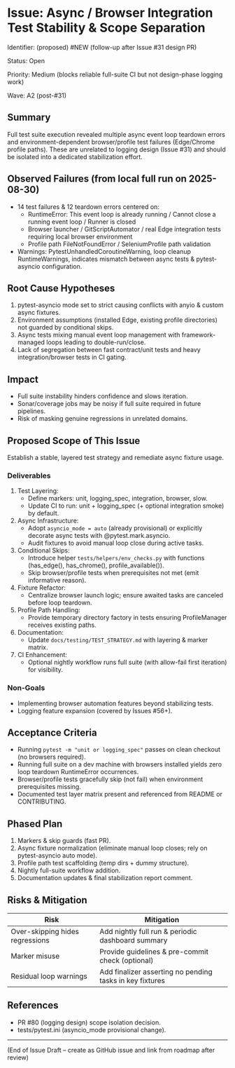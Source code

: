 # Issue: Async / Browser Integration Test Stability & Scope Separation

Identifier: (proposed) #NEW (follow-up after Issue #31 design PR)

Status: Open

Priority: Medium (blocks reliable full-suite CI but not design-phase logging work)

Wave: A2 (post-#31)

## Summary

Full test suite execution revealed multiple async event loop teardown errors and environment-dependent browser/profile test failures (Edge/Chrome profile paths). These are unrelated to logging design (Issue #31) and should be isolated into a dedicated stabilization effort.

## Observed Failures (from local full run on 2025-08-30)

- 14 test failures & 12 teardown errors centered on:
  - RuntimeError: This event loop is already running / Cannot close a running event loop / Runner is closed
  - Browser launcher / GitScriptAutomator / real Edge integration tests requiring local browser environment
  - Profile path FileNotFoundError / SeleniumProfile path validation
- Warnings: PytestUnhandledCoroutineWarning, loop cleanup RuntimeWarnings, indicates mismatch between async tests & pytest-asyncio configuration.

## Root Cause Hypotheses

1. pytest-asyncio mode set to strict causing conflicts with anyio & custom async fixtures.
2. Environment assumptions (installed Edge, existing profile directories) not guarded by conditional skips.
3. Async tests mixing manual event loop management with framework-managed loops leading to double-run/close.
4. Lack of segregation between fast contract/unit tests and heavy integration/browser tests in CI gating.

## Impact

- Full suite instability hinders confidence and slows iteration.
- Sonar/coverage jobs may be noisy if full suite required in future pipelines.
- Risk of masking genuine regressions in unrelated domains.

## Proposed Scope of This Issue

Establish a stable, layered test strategy and remediate async fixture usage.

### Deliverables

1. Test Layering:
   - Define markers: unit, logging_spec, integration, browser, slow.
   - Update CI to run: unit + logging_spec (+ optional integration smoke) by default.
2. Async Infrastructure:
   - Adopt `asyncio_mode = auto` (already provisional) or explicitly decorate async tests with @pytest.mark.asyncio.
   - Audit fixtures to avoid manual loop close during active tasks.
3. Conditional Skips:
   - Introduce helper `tests/helpers/env_checks.py` with functions (has_edge(), has_chrome(), profile_available()).
   - Skip browser/profile tests when prerequisites not met (emit informative reason).
4. Fixture Refactor:
   - Centralize browser launch logic; ensure awaited tasks are canceled before loop teardown.
5. Profile Path Handling:
   - Provide temporary directory factory in tests ensuring ProfileManager receives existing paths.
6. Documentation:
   - Update `docs/testing/TEST_STRATEGY.md` with layering & marker matrix.
7. CI Enhancement:
   - Optional nightly workflow runs full suite (with allow-fail first iteration) for visibility.

### Non-Goals

- Implementing browser automation features beyond stabilizing tests.
- Logging feature expansion (covered by Issues #56+).

## Acceptance Criteria

- Running `pytest -m "unit or logging_spec"` passes on clean checkout (no browsers required).
- Running full suite on a dev machine with browsers installed yields zero loop teardown RuntimeError occurrences.
- Browser/profile tests gracefully skip (not fail) when environment prerequisites missing.
- Documented test layer matrix present and referenced from README or CONTRIBUTING.

## Phased Plan

1. Markers & skip guards (fast PR).
2. Async fixture normalization (eliminate manual loop closes; rely on pytest-asyncio auto mode).
3. Profile path test scaffolding (temp dirs + dummy structure).
4. Nightly full-suite workflow addition.
5. Documentation updates & final stabilization report comment.

## Risks & Mitigation

| Risk | Mitigation |
|------|------------|
| Over-skipping hides regressions | Add nightly full run & periodic dashboard summary |
| Marker misuse | Provide guidelines & pre-commit check (optional) |
| Residual loop warnings | Add finalizer asserting no pending tasks in key fixtures |

## References

- PR #80 (logging design) scope isolation decision.
- tests/pytest.ini (asyncio_mode provisional change).

---

(End of Issue Draft – create as GitHub issue and link from roadmap after review)
